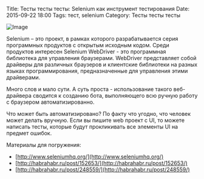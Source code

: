 Title: Тесты тесты тесты: Selenium как инструмент тестирования
Date: 2015-09-22 18:00
Tags: тест, selenium
Category: Тесты тесты тесты

![Image](https://pbs.twimg.com/media/BIoHXdICQAEaEoE.gif)

Selenium – это проект, в рамках которого разрабатывается серия программных продуктов с открытым исходным кодом.
Среди продуктов интересен Selenium WebDriver - это программная библиотека для управления браузерами. WebDriver представляет собой драйверы для различных браузеров и клиентские библиотеки на разных языках программирования, предназначенные для управления этими драйверами.

Много слов и мало сути. А суть проста - использование такого веб-драйвера сводится к созданию бота, выполняющего всю ручную работу с браузером автоматизированно.

Что может быть автоматизировано? По факту что угодно, что человек может делать вручную. Если вы пишите web проект с UI, то можете написать тесты, которые будут прокликивать все элементы UI на предмет ошибок.

Материалы для погружения:

- [http://www.seleniumhq.org/](http://www.seleniumhq.org/)
- [http://habrahabr.ru/post/152653/](http://habrahabr.ru/post/152653/)
- [http://habrahabr.ru/post/248559/](http://habrahabr.ru/post/248559/)